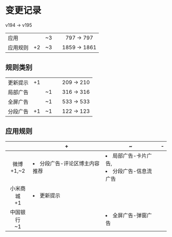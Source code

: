 # 变更记录

v194 -> v195

||||||
|-|:-:|:-:|:-:|:-:|
|应用||~3||797 -> 797|
|应用规则|+2|~3||1859 -> 1861|

## 规则类别

||||||
|-|:-:|:-:|:-:|:-:|
|更新提示|+1|||209 -> 210|
|局部广告||~1||316 -> 316|
|全屏广告||~1||533 -> 533|
|分段广告|+1|~1||122 -> 123|

## 应用规则

||+|~|-|
|:-:|-|-|-|
|微博<br>+1,~2|<li>分段广告-评论区博主内容推荐|<li>局部广告-卡片广告,<li>分段广告-信息流广告||
|小米商城<br>+1|<li>更新提示|||
|中国银行<br>~1||<li>全屏广告-弹窗广告||
